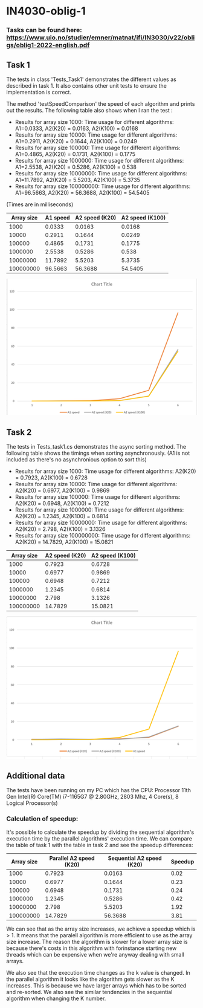 # IN4030-oblig-1 
### Tasks can be found here: https://www.uio.no/studier/emner/matnat/ifi/IN3030/v22/obligs/oblig1-2022-english.pdf

## Task 1
The tests in class 'Tests_Task1' demonstrates the different values as described in task 1. It also contains other unit tests to ensure the implementation is correct.

The method 'testSpeedComparison' the speed of each algorithm and prints out the results. The following table also shows when I ran the test :

- Results for array size 1000: Time usage for different algorithms: A1=0.0333, A2(K20) = 0.0163, A2(K100) = 0.0168
- Results for array size 10000: Time usage for different algorithms: A1=0.2911, A2(K20) = 0.1644, A2(K100) = 0.0249
- Results for array size 100000: Time usage for different algorithms: A1=0.4865, A2(K20) = 0.1731, A2(K100) = 0.1775
- Results for array size 1000000: Time usage for different algorithms: A1=2.5538, A2(K20) = 0.5286, A2(K100) = 0.538
- Results for array size 10000000: Time usage for different algorithms: A1=11.7892, A2(K20) = 5.5203, A2(K100) = 5.3735
- Results for array size 100000000: Time usage for different algorithms: A1=96.5663, A2(K20) = 56.3688, A2(K100) = 54.5405

(Times are in milliseconds)

|Array size |  A1 speed  | A2 speed (K20) | A2 speed (K100) |
|-----------|------------|----------------|-----------------|
|1000       |0.0333      |  0.0163        |0.0168           |
|10000      |0.2911      |  0.1644        |0.0249           |
|100000     |0.4865      |  0.1731        |0.1775           |
|1000000    |2.5538      |  0.5286        |0.538            |
|10000000   |11.7892     |  5.5203        |5.3735           |
|100000000  |96.5663     |  56.3688       | 54.5405         |

![alt text](./images/syncspeed.png)


## Task 2

The tests in Tests_task1.cs demonstrates the async sorting method. The following table shows the timings when sorting asynchronously. (A1 is not included as there's no asynchronious option to sort this)

- Results for array size 1000: Time usage for different algorithms:  A2(K20) = 0.7923, A2(K100) = 0.6728
- Results for array size 10000: Time usage for different algorithms:  A2(K20) = 0.6977, A2(K100) = 0.9869
- Results for array size 100000: Time usage for different algorithms:  A2(K20) = 0.6948, A2(K100) = 0.7212
- Results for array size 1000000: Time usage for different algorithms:  A2(K20) = 1.2345, A2(K100) = 0.6814
- Results for array size 10000000: Time usage for different algorithms:  A2(K20) = 2.798, A2(K100) = 3.1326
- Results for array size 100000000: Time usage for different algorithms:  A2(K20) = 14.7829, A2(K100) = 15.0821


|Array size | A2 speed (K20) | A2 speed (K100) |
|-----------|---------------|-----------------|
|1000       | 0.7923        |0.6728           |
|10000      | 0.6977        |0.9869           |
|100000     | 0.6948        |0.7212           |
|1000000    | 1.2345        |0.6814           |
|10000000   | 2.798         |3.1326           |
|100000000  | 14.7829       | 15.0821         |

![alt text](./images/asyncspeed.png)



## Additional data
The tests have been running on my PC which has the CPU:
Processor	11th Gen Intel(R) Core(TM) i7-1165G7 @ 2.80GHz, 2803 Mhz, 4 Core(s), 8 Logical Processor(s)


### Calculation of speedup:
It's possible to calculate the speedup by dividing the sequential algorithm's execution time by the parallel algorithms' execution time. We can compare the table of task 1 with the table in task 2 and see the speedup differences:

|Array size | Parallel A2 speed (K20) | Sequential A2 speed (K20) | Speedup|
|-----------|---------------------------|---------------------------|--------|
|1000       | 0.7923                    |0.0163                     | 0.02   |
|10000      | 0.6977                    |0.1644                     | 0.23       |
|100000     | 0.6948                    |0.1731                     |  0.24      |
|1000000    | 1.2345                    |0.5286                     |  0.42      |
|10000000   | 2.798                     |5.5203                     |  1.92      |
|100000000  | 14.7829                   | 56.3688                   |   3.81     |

We can see that as the array size increases, we achieve a speedup which is > 1. It means that the paralell algorithm is more efficient to use as the array size increase.
The reason the algorithm is slower for a lower array size is because there's costs in this algorithm with forinstance starting new threads which can be expensive when we're anyway dealing with small arrays.

We also see that the execution time changes as the k value is changed. In the parallel algorithm it looks like the algorithm gets slower as the K increases. This is because we have larger arrays which has to be sorted and re-sorted.  We also see the similar tendencies in the sequential algorithm when changing the K number.
